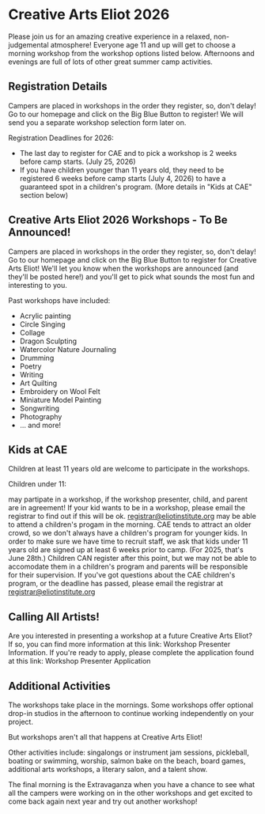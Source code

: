 # Creative Arts Eliot 2026

<div id="camp-card"></div>

Please join us for an amazing creative experience in a relaxed, non-judgemental atmosphere! Everyone age 11 and up will get to choose a morning workshop from the workshop options listed below. Afternoons and evenings are full of lots of other great summer camp activities.

## Registration Details

Campers are placed in workshops in the order they register, so, don't delay! Go to our homepage and click on the Big Blue Button to register! We will send you a separate workshop selection form later on.

Registration Deadlines for 2026:

- The last day to register for CAE and to pick a workshop is 2 weeks before camp starts. (July 25, 2026)
- If you have children younger than 11 years old, they need to be registered 6 weeks before camp starts (July 4, 2026) to have a guaranteed spot in a children's program. (More details in "Kids at CAE" section below)

##  Creative Arts Eliot 2026 Workshops - To Be Announced!

Campers are placed in workshops in the order they register, so, don't delay! Go to our homepage and click on the Big Blue Button to register for Creative Arts Eliot! We'll let you know when the workshops are announced (and they'll be posted here!) and you'll get to pick what sounds the most fun and interesting to you.

Past workshops have included:

- Acrylic painting
- Circle Singing
- Collage
- Dragon Sculpting
- Watercolor Nature Journaling
- Drumming
- Poetry
- Writing
- Art Quilting
- Embroidery on Wool Felt
- Miniature Model Painting
- Songwriting
- Photography
- ... and more!

## Kids at CAE

Children at least 11 years old are welcome to participate in the workshops.

Children under 11:

may partipate in a workshop, if the workshop presenter, child, and parent are in agreement! If your kid wants to be in a workshop, please email the registrar to find out if this will be ok. registrar@eliotinstitute.org
may be able to attend a children's progam in the morning. CAE tends to attract an older crowd, so we don't always have a children's program for younger kids. In order to make sure we have time to recruit staff, we ask that kids under 11 years old are signed up at least 6 weeks prior to camp. (For 2025, that's June 28th.) Children CAN register after this point, but we may not be able to accomodate them in a children's program and parents will be responsible for their supervision. If you've got questions about the CAE children's program, or the deadline has passed, please email the registrar at registrar@eliotinstitute.org

## Calling All Artists!

Are you interested in presenting a workshop at a future Creative Arts Eliot? If so, you can find more information at this link: Workshop Presenter Information. If you're ready to apply, please complete the application found at this link: Workshop Presenter Application

## Additional Activities

The workshops take place in the mornings. Some workshops offer optional drop-in studios in the afternoon to continue working independently on your project.

But workshops aren't all that happens at Creative Arts Eliot!

Other activities include: singalongs or instrument jam sessions, pickleball, boating or swimming, worship, salmon bake on the beach, board games, additional arts workshops, a literary salon, and a talent show.

The final morning is the Extravaganza when you have a chance to see what all the campers were working on in the other workshops and get excited to come back again next year and try out another workshop!
